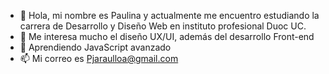 - 👋 Hola, mi nombre es Paulina y actualmente me encuentro estudiando la carrera de Desarrollo y Diseño Web en instituto profesional Duoc UC.
- 👀 Me interesa mucho el diseño UX/UI, además del desarrollo Front-end
- 🌱 Aprendiendo JavaScript avanzado
- 📫 Mi correo es Pjaraulloa@gmail.com

